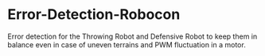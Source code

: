 # Error-Detection-Robocon
Error detection for the Throwing Robot and Defensive Robot to keep them in balance even in case of uneven terrains and PWM fluctuation in a motor.
